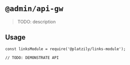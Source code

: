 # `@admin/api-gw`

> TODO: description

## Usage

```
const linksModule = require('@platzily/links-module');

// TODO: DEMONSTRATE API
```
